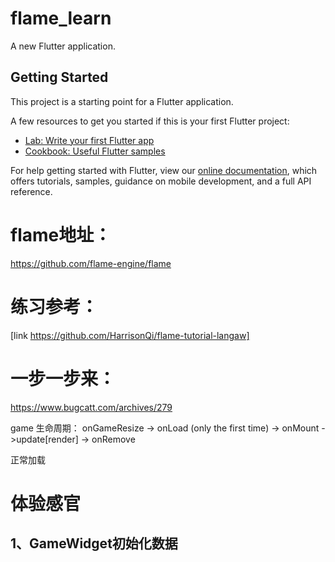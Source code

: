 # flame_learn

A new Flutter application.

## Getting Started

This project is a starting point for a Flutter application.

A few resources to get you started if this is your first Flutter project:

- [Lab: Write your first Flutter app](https://flutter.dev/docs/get-started/codelab)
- [Cookbook: Useful Flutter samples](https://flutter.dev/docs/cookbook)

For help getting started with Flutter, view our
[online documentation](https://flutter.dev/docs), which offers tutorials,
samples, guidance on mobile development, and a full API reference.

# flame地址：
https://github.com/flame-engine/flame


# 练习参考：
[link https://github.com/HarrisonQi/flame-tutorial-langaw]

# 一步一步来：
https://www.bugcatt.com/archives/279

game 生命周期：
onGameResize -> onLoad (only the first time) -> onMount ->update[render] -> onRemove

正常加载


# 体验感官
1、GameWidget初始化数据
-
